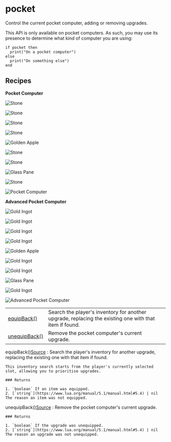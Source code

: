 # pocket

Control the current pocket computer, adding or removing upgrades.

This API is only available on pocket computers. As such, you may use its presence to determine what kind of computer
you are using:

```
if pocket then
  print("On a pocket computer")
else
  print("On something else")
end
```

## Recipes

**Pocket Computer**

![Stone](/images/items/minecraft/stone.png "Stone")

![Stone](/images/items/minecraft/stone.png "Stone")

![Stone](/images/items/minecraft/stone.png "Stone")

![Stone](/images/items/minecraft/stone.png "Stone")

![Golden Apple](/images/items/minecraft/golden_apple.png "Golden Apple")

![Stone](/images/items/minecraft/stone.png "Stone")

![Stone](/images/items/minecraft/stone.png "Stone")

![Glass Pane](/images/items/minecraft/glass_pane.png "Glass Pane")

![Stone](/images/items/minecraft/stone.png "Stone")

![Pocket Computer](/images/items/computercraft/pocket_computer_normal.png "Pocket Computer")

**Advanced Pocket Computer**

![Gold Ingot](/images/items/minecraft/gold_ingot.png "Gold Ingot")

![Gold Ingot](/images/items/minecraft/gold_ingot.png "Gold Ingot")

![Gold Ingot](/images/items/minecraft/gold_ingot.png "Gold Ingot")

![Gold Ingot](/images/items/minecraft/gold_ingot.png "Gold Ingot")

![Golden Apple](/images/items/minecraft/golden_apple.png "Golden Apple")

![Gold Ingot](/images/items/minecraft/gold_ingot.png "Gold Ingot")

![Gold Ingot](/images/items/minecraft/gold_ingot.png "Gold Ingot")

![Glass Pane](/images/items/minecraft/glass_pane.png "Glass Pane")

![Gold Ingot](/images/items/minecraft/gold_ingot.png "Gold Ingot")

![Advanced Pocket Computer](/images/items/computercraft/pocket_computer_advanced.png "Advanced Pocket Computer")

|  |  |
| --- | --- |
| [equipBack()](#v:equipBack) | Search the player's inventory for another upgrade, replacing the existing one with that item if found. |
| [unequipBack()](#v:unequipBack) | Remove the pocket computer's current upgrade. |

equipBack()[Source](https://github.com/cc-tweaked/CC-Tweaked/blob/9c0ce27ce6ac568ecdff2a369cf517cb9431279f/projects/common/src/main/java/dan200/computercraft/shared/pocket/apis/PocketAPI.java#L63)
:   Search the player's inventory for another upgrade, replacing the existing one with that item if found.

    This inventory search starts from the player's currently selected slot, allowing you to prioritise upgrades.

    ### Returns

    1. `boolean` If an item was equipped.
    2. [`string`](https://www.lua.org/manual/5.1/manual.html#5.4) | nil The reason an item was not equipped.

unequipBack()[Source](https://github.com/cc-tweaked/CC-Tweaked/blob/9c0ce27ce6ac568ecdff2a369cf517cb9431279f/projects/common/src/main/java/dan200/computercraft/shared/pocket/apis/PocketAPI.java#L94)
:   Remove the pocket computer's current upgrade.

    ### Returns

    1. `boolean` If the upgrade was unequipped.
    2. [`string`](https://www.lua.org/manual/5.1/manual.html#5.4) | nil The reason an upgrade was not unequipped.